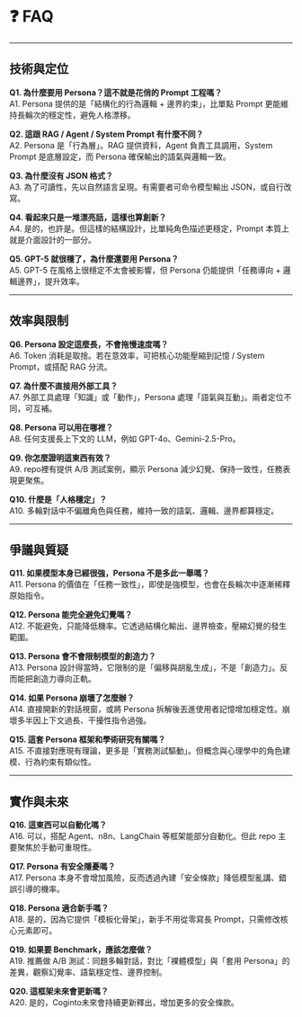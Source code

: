 # ❓ FAQ

---

## 技術與定位

**Q1. 為什麼要用 Persona？這不就是花俏的 Prompt 工程嗎？**  
A1. Persona 提供的是「結構化的行為邏輯 + 邊界約束」，比單點 Prompt 更能維持長輪次的穩定性，避免人格漂移。  

**Q2. 這跟 RAG / Agent / System Prompt 有什麼不同？**  
A2. Persona 是「行為層」。RAG 提供資料，Agent 負責工具調用，System Prompt 是底層設定，而 Persona 確保輸出的語氣與邏輯一致。  

**Q3. 為什麼沒有 JSON 格式？**  
A3. 為了可讀性，先以自然語言呈現。有需要者可命令模型輸出 JSON，或自行改寫。  

**Q4. 看起來只是一堆漂亮話，這樣也算創新？**  
A4. 是的，也許是。但這樣的結構設計，比單純角色描述更穩定，Prompt 本質上就是介面設計的一部分。  

**Q5. GPT-5 就很穩了，為什麼還要用 Persona？**  
A5. GPT-5 在風格上很穩定不太會被影響，但 Persona 仍能提供「任務導向 + 邏輯邊界」，提升效率。  

---

## 效率與限制

**Q6. Persona 設定這麼長，不會拖慢速度嗎？**  
A6. Token 消耗是取捨。若在意效率，可把核心功能壓縮到記憶 / System Prompt，或搭配 RAG 分流。  

**Q7. 為什麼不直接用外部工具？**  
A7. 外部工具處理「知識」或「動作」，Persona 處理「語氣與互動」。兩者定位不同，可互補。  

**Q8. Persona 可以用在哪裡？**  
A8. 任何支援長上下文的 LLM，例如 GPT-4o、Gemini-2.5-Pro。  

**Q9. 你怎麼證明這東西有效？**  
A9. repo裡有提供 A/B 測試案例，顯示 Persona 減少幻覺、保持一致性，任務表現更聚焦。  

**Q10. 什麼是「人格穩定」？**  
A10. 多輪對話中不偏離角色與任務，維持一致的語氣、邏輯、邊界都算穩定。  

---

## 爭議與質疑

**Q11. 如果模型本身已經很強，Persona 不是多此一舉嗎？**  
A11. Persona 的價值在「任務一致性」，即使是強模型，也會在長輪次中逐漸稀釋原始指令。  

**Q12. Persona 能完全避免幻覺嗎？**  
A12. 不能避免，只能降低機率。它透過結構化輸出、邊界檢查，壓縮幻覺的發生範圍。  

**Q13. Persona 會不會限制模型的創造力？**  
A13. Persona 設計得當時，它限制的是「偏移與胡亂生成」，不是「創造力」。反而能把創造力導向正軌。  

**Q14. 如果 Persona 崩壞了怎麼辦？**  
A14. 直接開新的對話視窗，或將 Persona 拆解後丟進使用者記憶增加穩定性。崩壞多半因上下文過長、干擾性指令過強。  

**Q15. 這套 Persona 框架和學術研究有關嗎？**  
A15. 不直接對應現有理論，更多是「實務測試驅動」。但概念與心理學中的角色建模、行為約束有類似性。  

---

## 實作與未來

**Q16. 這東西可以自動化嗎？**  
A16. 可以，搭配 Agent、n8n、LangChain 等框架能部分自動化。但此 repo 主要聚焦於手動可重現性。  

**Q17. Persona 有安全隱憂嗎？**  
A17. Persona 本身不會增加風險，反而透過內建「安全條款」降低模型亂講、錯誤引導的機率。  

**Q18. Persona 適合新手嗎？**  
A18. 是的，因為它提供「模板化骨架」，新手不用從零寫長 Prompt，只需修改核心元素即可。  

**Q19. 如果要 Benchmark，應該怎麼做？**  
A19. 推薦做 A/B 測試：同題多輪對話，對比「裸體模型」與「套用 Persona」的差異，觀察幻覺率、語氣穩定性、邊界控制。  

**Q20. 這框架未來會更新嗎？**  
A20. 是的，Coginto未來會持續更新釋出，增加更多的安全條款。
